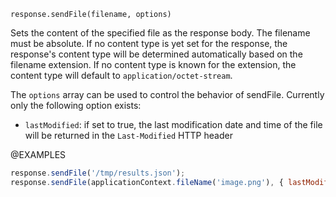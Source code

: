 


`response.sendFile(filename, options)`

Sets the content of the specified file as the response body. The filename
must be absolute. If no content type is yet set for the response, the
response's content type will be determined automatically based
on the filename extension. If no content type is known for the extension,
the content type will default to `application/octet-stream`.

The `options` array can be used to control the behavior of sendFile.
Currently only the following option exists:
- `lastModified`: if set to true, the last modification date and time
  of the file will be returned in the `Last-Modified` HTTP header

@EXAMPLES

```js
response.sendFile('/tmp/results.json');
response.sendFile(applicationContext.fileName('image.png'), { lastModified: true });
```

